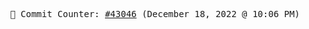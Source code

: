 <p align="center">
    <samp>
        📮 Commit Counter: <a href="https://github.com/Javascript-void0/Javascript-void0/commits/main">#43046</a> (December 18, 2022 @ 10:06 PM)
    </samp>
</p>